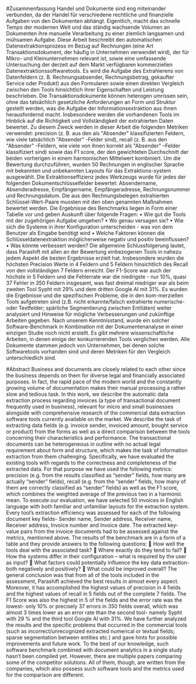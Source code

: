 #Zusammenfassung
Handel und Dokumente sind eng miteinander verbunden, da der Handel für verschiedene rechtliche und finanzielle Aufgaben von den Dokumenten abhängt. Eigentlich, macht das schnelle Tempo der modernen Welt und das ständig wachsende Volumen an Dokumenten ihre manuelle Verarbeitung zu einer ziemlich langsamen und mühsamen Aufgabe.
Diese Arbeit beschreibt den automatischen Datenextraktionsprozess im Bezug auf Rechnungen (eine Art Transaktionsdokument, der häufig in Unternehmen verwendet wird), der für Mikro- und Kleinunternehmen relevant ist, sowie eine umfassende Untersuchung der derzeit auf dem Markt verfügbaren kommerziellen Datenextraktionssoftwaretools. Es wird die Aufgabe des Extrahierens von Datenfeldern (z. B. Rechnungsabsender, Rechnungsbetrag, gekaufter Service oder Produkt) aus den Formularen sowie einen direkten Vergleich zwischen den Tools hinsichtlich ihrer Eigenschaften und Leistung beschrieben. Die Transaktionsdokumente können heterogen umrissen sein, ohne das tatsächlich gesetzliche Anforderungen an Form und Struktur gestellt werden, was die Aufgabe der Informationsextraktion aus ihnen herausfordernd macht.
Insbesondere werden die vorhandenen Tools im Hinblick auf die Richtigkeit und Vollständigkeit der extrahierten Daten bewertet. Zu diesem Zweck werden in dieser Arbeit die folgenden Metriken verwendet: precision (z. B. aus den als "Absender" klassifizierten Feldern, wie viele tatsächlich "Absender" -Felder sind), recall (z. B. aus den "Absender" -Feldern, wie viele von ihnen korrekt als "Absender" –Felder klassifiziert sind) sowie das F1 score, der den gewichteten Durchschnitt der beiden vorherigen in einem harmonischen Mittelwert kombiniert.
Um die Bewertung durchzuführen, wurden 50 Rechnungen in englischer Sprache mit bekannten und unbekannten Layouts für das Extraktions-system ausgewählt. Die Extraktionseffizienz jedes Werkzeugs wurde für jedes der folgenden Dokumentschlüsselfelder bewertet: Absendername, Absenderadresse, Empfängername, Empfängeradresse, Rechnungsnummer und Rechnungsdatum.
Die aus den Rechnungsbelegen extrahierten Schlüssel-Wert-Paare mussten mit den oben genannten Maßnahmen bewertet werden. Die Ergebnisse des Benchmarks liegen in Form einer Tabelle vor und geben Auskunft über folgende Fragen:
• Wie gut die Tools mit der zugehörigen Aufgabe umgehen?
• Wo genau versagen sie?
• Wie sich die Systeme in ihrer Konfiguration unterscheiden - was von dem Benutzer als Eingabe benötigt wird
• Welche Faktoren können die Schlüsseldatenextraktion möglicherweise negativ und positiv beeinflussen?
• Was könnte verbessert werden?
Die allgemeine Schlussfolgerung lautet, dass Parashift mit allen an der Bewertung einbezogenen Tools in nahezu jedem Aspekt die besten Ergebnisse erzielt hat. Insbesondere wurden die höchsten Precision Werte in 4 Feldern und 5 Feldern hinsichtlich des Recall von den vollständigen 7 Feldern erreicht. Der F1-Score war auch der höchste in 5 Feldern und die Fehlerrate war die niedrigste - nur 10%, quasi 37 Fehler in 350 Feldern insgesamt, was fast dreimal niedriger war als beim zweiten Tool Sypht mit 29% und dem dritten Google AI mit 31%.
Es wurden die Ergebnisse und die spezifischen Probleme, die in den kom-merziellen Tools aufgetreten sind (z.B. nicht erkannte/falsch extrahierte numerische- oder Textfelder; spärliche Segmentierung zwischen Entitäten) weiter analysiert und Hinweise für mögliche Verbesserungen und zukünftige Arbeiten gegeben.
Nach unserem Kenntnisstand, wurde ein solcher Software-Benchmark in Kombination mit der Dokumentenanalyse in einer einzigen Studie noch nicht erstellt. Es gibt mehrere wissenschaftliche Arbeiten, in denen einige der konkurrierenden Tools verglichen werden. Alle Dokumente stammen jedoch von Unternehmen, bei denen solche Softwaretools vorhanden sind und deren Metriken für den Vergleich unterschiedlich sind.

#Abstract
Business and documents are closely related to each other since the business depends on them for diverse legal and financially associated purposes. In fact, the rapid pace of the modern world and the constantly growing volume of documentation makes their manual processing a rather slow and tedious task.
In this work, we describe the automatic data extraction process regarding invoices (a type of transactional document frequently used in business), relevant for micro and small businesses alongside with comprehensive research of the commercial data extraction software tools currently available on the market. We describe the task of extracting data fields (e.g. invoice sender, invoiced amount, bought service or product) from the forms as well as a direct comparison between the tools concerning their characteristics and performance. The transactional documents can be heterogeneous in outline with no actual legal requirement about form and structure, which makes the task of information extraction from them challenging.
Specifically, we have evaluated the existing tools with regards to the correctness and completeness of the extracted data. For that purpose we have used the following metrics: precision (e.g. from the results classified as “sender” fields, how many are actually “sender” fields), recall (e.g. from the “sender” fields, how many of them are correctly classified as “sender” fields) as well as the F1 score, which combines the weighted average of the previous two in a harmonic mean.
To execute our evaluation, we have selected 50 invoices in English language with both familiar and unfamiliar layouts for the extraction system. Every tool’s extraction efficiency was assessed for each of the following document key fields- Sender name, Sender address, Receiver name, Receiver address, Invoice number and Invoice date.
The extracted key-value pairs from the invoice documents had to be assessed against the metrics, mentioned above. The results of the benchmark are in a form of a table and they provide answers to the following questions:
 How well the tools deal with the associated task?
 Where exactly do they tend to fail?
 How the systems differ in their configuration – what is required by the user as input?
 What factors could potentially influence the key data extraction- both negatively and positively?
 What could be improved overall?
The general conclusion was that from all of the tools included in the assessment, Parashift achieved the best results in almost every aspect. Moreover, it has accomplished the highest values of precision in 4 fields and the highest values of recall in 5 fields out of the complete 7 fields. The F1 Score was also the highest in 5 of the fields and the error rate was the lowest- only 10% or precisely 37 errors in 350 fields overall, which was almost 3 times lower as an error rate than the second tool- namely Sypht with 29 % and the third tool Google AI with 31%.
We have further analyzed the results and the specific problems that occurred in the commercial tools (such as incorrect/unrecognized extracted numerical or textual fields; sparse segmentation between entities etc.) and gave hints for possible improvements and future work.
To the best of our knowledge, such software benchmark combined with document analytics in a single study hasn’t been compiled yet. However, there are multiple papers comparing some of the competitor solutions. All of them, though, are written from the companies, which also possess such software tools and the metrics used for the comparison are different.
